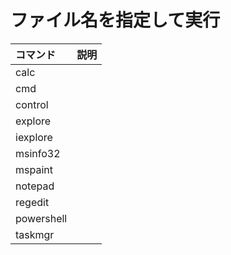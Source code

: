 # ファイル名を指定して実行
|コマンド|説明|
|:---|:---|
|calc||
|cmd||
|control||
|explore||
|iexplore||
|msinfo32||
|mspaint||
|notepad||
|regedit||
|powershell||
|taskmgr||
